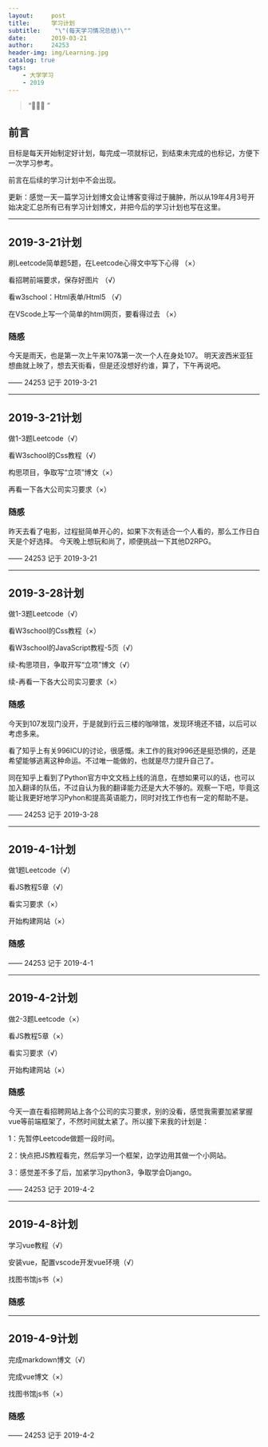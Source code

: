 ```yaml
---
layout:     post
title:      学习计划
subtitle:    "\"(每天学习情况总结)\""
date:       2019-03-21
author:     24253
header-img: img/Learning.jpg
catalog: true
tags:
    - 大学学习
    - 2019
---
```


> “🙉🙉🙉 ”

## 前言

目标是每天开始制定好计划，每完成一项就标记，到结束未完成的也标记，方便下一次学习参考。

前言在后续的学习计划中不会出现。

更新：感觉一天一篇学习计划博文会让博客变得过于臃肿，所以从19年4月3号开始决定汇总所有已有学习计划博文，并把今后的学习计划也写在这里。

---

## 2019-3-21计划

刷Leetcode简单题5题，在Leetcode心得文中写下心得  （×）

看招聘前端要求，保存好图片 （√）

看w3school：Html表单/Html5 （√）

在VScode上写一个简单的html网页，要看得过去  （×）

### 随感

今天是雨天，也是第一次上午来107&第一次一个人在身处107。
明天波西米亚狂想曲就上映了，想去天街看，但是还没想好约谁，算了，下午再说吧。

—— 24253 记于 2019-3-21

---

## 2019-3-21计划

做1-3题Leetcode（√）

看W3school的Css教程（√）

构思项目，争取写“立项”博文（×）

再看一下各大公司实习要求（×）

### 随感

昨天去看了电影，过程挺简单开心的，如果下次有适合一个人看的，那么工作日白天是个好选择。
今天晚上想玩和尚了，顺便挑战一下其他D2RPG。

—— 24253 记于 2019-3-21

---

## 2019-3-28计划

做1-3题Leetcode（√）

看W3school的Css教程（×）

看W3school的JavaScript教程-5页（√）

续-构思项目，争取开写“立项”博文（√）

续-再看一下各大公司实习要求（×）

### 随感

今天到107发现门没开，于是就到行云三楼的咖啡馆，发现环境还不错，以后可以考虑多来。

看了知乎上有关996ICU的讨论，很感慨。未工作的我对996还是挺恐惧的，还是希望能够逃离这种命运。不过唯一能做的，也就是尽力提升自己了。

同在知乎上看到了Python官方中文文档上线的消息，在想如果可以的话，也可以加入翻译的队伍，不过自认为我的翻译能力还是大大不够的。观察一下吧，毕竟这能让我更好地学习Pyhon和提高英语能力，同时对找工作也有一定的帮助不是。

—— 24253 记于 2019-3-28

---

## 2019-4-1计划

做1题Leetcode（√）

看JS教程5章（√）

看实习要求（×）

开始构建网站（×）

### 随感

—— 24253 记于 2019-4-1

---

## 2019-4-2计划

做2-3题Leetcode（×）

看JS教程5章（×）

看实习要求（√）

开始构建网站（×）

### 随感

今天一直在看招聘网站上各个公司的实习要求，别的没看，感觉我需要加紧掌握vue等前端框架了，不然时间就太紧了。所以接下来我的计划是：

1：先暂停Leetcode做题一段时间。

2：快点把JS教程看完，然后学习一个框架，边学边用其做一个小网站。

3：感觉差不多了后，加紧学习python3，争取学会Django。

—— 24253 记于 2019-4-2

---

## 2019-4-8计划

学习vue教程（√）

安装vue，配置vscode开发vue环境（√）

找图书馆js书（×）

### 随感

---

## 2019-4-9计划

完成markdown博文（√）

完成vue博文（×）

找图书馆js书（×）

### 随感



—— 24253 记于 2019-4-2

